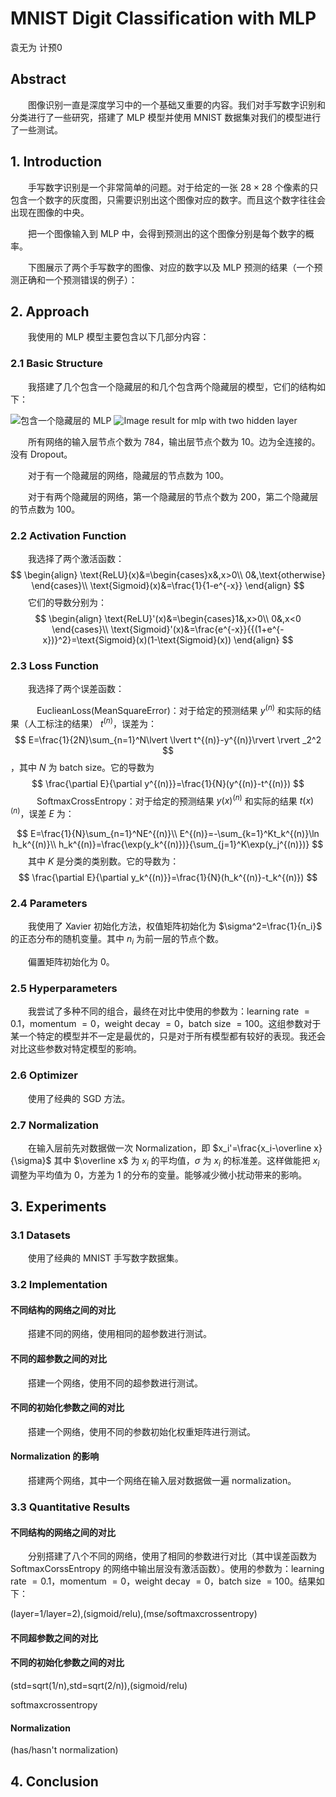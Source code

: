 # MNIST Digit Classification with MLP

袁无为 计预0

## Abstract

　　图像识别一直是深度学习中的一个基础又重要的内容。我们对手写数字识别和分类进行了一些研究，搭建了 MLP 模型并使用 MNIST 数据集对我们的模型进行了一些测试。

## 1. Introduction

　　手写数字识别是一个非常简单的问题。对于给定的一张 $28\times 28$ 个像素的只包含一个数字的灰度图，只需要识别出这个图像对应的数字。而且这个数字往往会出现在图像的中央。

　　把一个图像输入到 MLP 中，会得到预测出的这个图像分别是每个数字的概率。

　　下图展示了两个手写数字的图像、对应的数字以及 MLP 预测的结果（一个预测正确和一个预测错误的例子）：



## 2. Approach

　　我使用的 MLP 模型主要包含以下几部分内容：

### 2.1 Basic Structure

　　我搭建了几个包含一个隐藏层的和几个包含两个隐藏层的模型，它们的结构如下：

![包含一个隐藏层的 MLP](https://www.researchgate.net/profile/Rosline_Hassan/publication/260321700/figure/fig1/AS:296985614667776@1447818296312/Structure-of-a-one-hidden-layer-MLP-Network.png) ![Image result for mlp with two hidden layer](https://www.researchgate.net/profile/L_Ekonomou/publication/236900080/figure/fig1/AS:299287272542214@1448367054951/Multilayer-perceptron-MLP-with-two-hidden-layers.png)

　　所有网络的输入层节点个数为 $784$，输出层节点个数为 $10$。边为全连接的。没有 Dropout。

　　对于有一个隐藏层的网络，隐藏层的节点数为 $100$。

　　对于有两个隐藏层的网络，第一个隐藏层的节点个数为 $200$，第二个隐藏层的节点数为 $100$。

### 2.2 Activation Function

　　我选择了两个激活函数：
$$
\begin{align}
\text{ReLU}(x)&=\begin{cases}x&,x>0\\
0&,\text{otherwise}
\end{cases}\\
\text{Sigmoid}(x)&=\frac{1}{1-e^{-x}}
\end{align}
$$
　　它们的导数分别为：
$$
\begin{align}
\text{ReLU}'(x)&=\begin{cases}1&,x>0\\
0&,x<0
\end{cases}\\
\text{Sigmoid}'(x)&=\frac{e^{-x}}{{(1+e^{-x})}^2}=\text{Sigmoid}(x)(1-\text{Sigmoid}(x))
\end{align}
$$

### 2.3 Loss Function

　　我选择了两个误差函数：

　　　EuclieanLoss(MeanSquareError)：对于给定的预测结果 $y^{(n)}$ 和实际的结果（人工标注的结果） $t^{(n)}$，误差为：
$$
E=\frac{1}{2N}\sum_{n=1}^N\lvert \lvert t^{(n)}-y^{(n)}\rvert \rvert _2^2
$$
，其中 $N$ 为 batch size。它的导数为
$$
\frac{\partial E}{\partial y^{(n)}}=\frac{1}{N}(y^{(n)}-t^{(n)})
$$
　　　SoftmaxCrossEntropy：对于给定的预测结果 $y(x)^{(n)}$ 和实际的结果 $t(x)^{(n)}$，误差 $E$ 为：

$$
E=\frac{1}{N}\sum_{n=1}^NE^{(n)}\\
E^{(n)}=-\sum_{k=1}^Kt_k^{(n)}\ln h_k^{(n)}\\
h_k^{(n)}=\frac{\exp(y_k^{(n)})}{\sum_{j=1}^K\exp(y_j^{(n)})}
$$
 　　其中 $K$ 是分类的类别数。它的导数为：
$$
\frac{\partial E}{\partial y_k^{(n)}}=\frac{1}{N}(h_k^{(n)}-t_k^{(n)})
$$

### 2.4 Parameters

　　我使用了 Xavier 初始化方法，权值矩阵初始化为 $\sigma^2=\frac{1}{n_i}$ 的正态分布的随机变量。其中 $n_i$ 为前一层的节点个数。

　　偏置矩阵初始化为 $0$。

### 2.5 Hyperparameters

　　我尝试了多种不同的组合，最终在对比中使用的参数为：learning rate $=0.1$，momentum $=0$，weight decay $=0$，batch size $=100$。这组参数对于某一个特定的模型并不一定是最优的，只是对于所有模型都有较好的表现。我还会对比这些参数对特定模型的影响。

### 2.6 Optimizer

　　使用了经典的 SGD 方法。

### 2.7 Normalization

　　在输入层前先对数据做一次 Normalization，即 $x_i'=\frac{x_i-\overline x}{\sigma}$ 其中 $\overline x$ 为 $x_i$ 的平均值，$\sigma$ 为 $x_i$ 的标准差。这样做能把 $x_i$ 调整为平均值为 $0$，方差为 $1$ 的分布的变量。能够减少微小扰动带来的影响。

## 3. Experiments

### 3.1 Datasets

　　使用了经典的 MNIST 手写数字数据集。

### 3.2 Implementation

#### 不同结构的网络之间的对比

　　搭建不同的网络，使用相同的超参数进行测试。

#### 不同的超参数之间的对比

　　搭建一个网络，使用不同的超参数进行测试。

#### 不同的初始化参数之间的对比

　　搭建一个网络，使用不同的参数初始化权重矩阵进行测试。

#### Normalization 的影响

　　搭建两个网络，其中一个网络在输入层对数据做一遍 normalization。

### 3.3 Quantitative Results

#### 不同结构的网络之间的对比

　　分别搭建了八个不同的网络，使用了相同的参数进行对比（其中误差函数为 SoftmaxCorssEntropy 的网络中输出层没有激活函数）。使用的参数为：learning rate $=0.1$，momentum $=0$，weight decay $=0$，batch size $=100$。结果如下：

(layer=1/layer=2),(sigmoid/relu),(mse/softmaxcrossentropy)

#### 不同超参数之间的对比

#### 不同的初始化参数之间的对比

(std=sqrt(1/n),std=sqrt(2/n)),(sigmoid/relu)

softmaxcrossentropy

#### Normalization

(has/hasn't normalization)

## 4. Conclusion